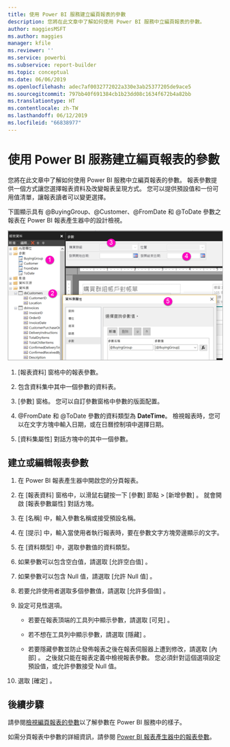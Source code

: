 ```yaml
---
title: 使用 Power BI 服務建立編頁報表的參數
description: 您將在此文章中了解如何使用 Power BI 服務中立編頁報表的參數。
author: maggiesMSFT
ms.author: maggies
manager: kfile
ms.reviewer: ''
ms.service: powerbi
ms.subservice: report-builder
ms.topic: conceptual
ms.date: 06/06/2019
ms.openlocfilehash: adec7af0032772022a330e3ab25377205de9ace5
ms.sourcegitcommit: 797bb40f691384cb1b23dd08c1634f672b4a82bb
ms.translationtype: HT
ms.contentlocale: zh-TW
ms.lasthandoff: 06/12/2019
ms.locfileid: "66838977"
---
```

# <a name="create-parameters-for-paginated-reports-in-the-power-bi-service"></a>使用 Power BI 服務建立編頁報表的參數

您將在此文章中了解如何使用 Power BI 服務中立編頁報表的參數。  報表參數提供一個方式讓您選擇報表資料及改變報表呈現方式。 您可以提供預設值和一份可用值清單，讓報表讀者可以變更選擇。  

下圖顯示具有 @BuyingGroup、@Customer、@FromDate 和 @ToDate 參數之報表在 Power BI 報表產生器中的設計檢視。 
  
![報表產生器中的參數](media/paginated-reports-parameters/power-bi-paginated-parameters-report-builder.png)
  
1.  [報表資料] 窗格中的報表參數。  
  
2.  包含資料集中其中一個參數的資料表。  
  
3.  [參數] 窗格。 您可以自訂參數窗格中參數的版面配置。 
  
4.  @FromDate 和 @ToDate 參數的資料類型為 **DateTime**。 檢視報表時，您可以在文字方塊中輸入日期，或在日曆控制項中選擇日期。 

5.  [資料集屬性]  對話方塊中的其中一個參數。  

  
## <a name="create-or-edit-a-report-parameter"></a>建立或編輯報表參數  
  
1.  在 Power BI 報表產生器中開啟您的分頁報表。

1. 在 [報表資料]  窗格中，以滑鼠右鍵按一下 [參數]  節點 > [新增參數]  。 就會開啟 [報表參數屬性]  對話方塊。  
  
2.  在 [名稱]  中，輸入參數名稱或接受預設名稱。  
  
3.  在 [提示]  中，輸入當使用者執行報表時，要在參數文字方塊旁邊顯示的文字。  
  
4.  在 [資料類型]  中，選取參數值的資料類型。  
  
5.  如果參數可以包含空白值，請選取 [允許空白值]  。  
  
6.  如果參數可以包含 Null 值，請選取 [允許 Null 值]  。  
  
7.  若要允許使用者選取多個參數值，請選取 [允許多個值]  。  
  
8.  設定可見性選項。  
  
    -   若要在報表頂端的工具列中顯示參數，請選取 [可見]  。  
  
    -   若不想在工具列中顯示參數，請選取 [隱藏]  。  
  
    -   若要隱藏參數並防止發佈報表之後在報表伺服器上遭到修改，請選取 [內部]  。 之後就只能在報表定義中檢視報表參數。 您必須針對這個選項設定預設值，或允許參數接受 Null 值。  
  
9. 選取 [確定]  。 
  
## <a name="next-steps"></a>後續步驟

請參閱[檢視編頁報表的參數](paginated-reports-view-parameters.md)以了解參數在 Power BI 服務中的樣子。

如需分頁報表中參數的詳細資訊，請參閱 [Power BI 報表產生器中的報表參數](report-builder-parameters.md)。
